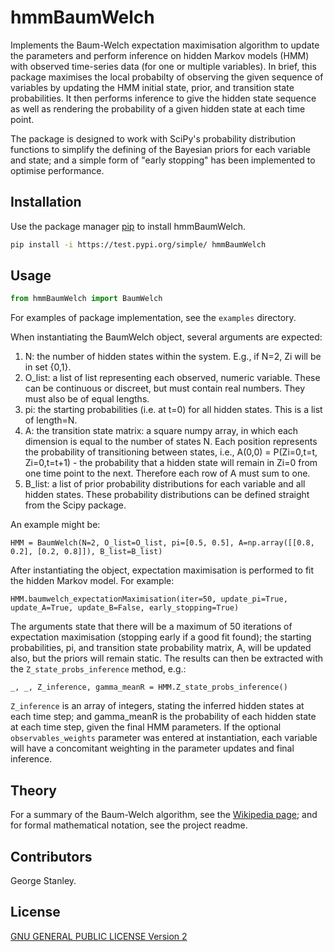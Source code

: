 # hmmBaumWelch

Implements the Baum-Welch expectation maximisation algorithm to update the parameters and perform inference on hidden Markov models (HMM) with observed time-series data (for one or multiple variables). In brief, this package maximises the local probabilty of observing the given sequence of variables by updating the HMM initial state, prior, and transition state probabilities. It then performs inference to give the hidden state sequence as well as rendering the probability of a given hidden state at each time point.

The package is designed to work with SciPy's probability distribution functions to simplify the defining of the Bayesian priors for each variable and state; and a simple form of "early stopping" has been implemented to optimise performance.

## Installation

Use the package manager [pip](https://pip.pypa.io/en/stable/) to install hmmBaumWelch.

```bash
pip install -i https://test.pypi.org/simple/ hmmBaumWelch
```

## Usage

```python
from hmmBaumWelch import BaumWelch
```

For examples of package implementation, see the `examples` directory.

When instantiating the BaumWelch object, several arguments are expected:

1. N: the number of hidden states within the system. E.g., if N=2, Zi will be in set {0,1}.
2. O_list: a list of list representing each observed, numeric variable. These can be continuous or discreet, but must contain real numbers. They must also be of equal lengths.
3. pi: the starting probabilities (i.e. at t=0) for all hidden states. This is a list of length=N.
4. A: the transition state matrix: a square numpy array, in which each dimension is equal to the number of states N. Each position represents the probability of transitioning between states, i.e., A(0,0) = P(Zi=0,t=t, Zi=0,t=t+1) - the probability that a hidden state will remain in Zi=0 from one time point to the next. Therefore each row of A must sum to one.
5. B_list: a list of prior probability distributions for each variable and all hidden states. These probability distributions can be defined straight from the Scipy package.

An example might be:

`HMM = BaumWelch(N=2, O_list=O_list, pi=[0.5, 0.5], A=np.array([[0.8, 0.2], [0.2, 0.8]]), B_list=B_list)`

After instantiating the object, expectation maximisation is performed to fit the hidden Markov model. For example:

`HMM.baumwelch_expectationMaximisation(iter=50, update_pi=True, update_A=True, update_B=False, early_stopping=True)`

The arguments state that there will be a maximum of 50 iterations of expectation maximisation (stopping early if a good fit found); the starting probabilities, pi, and transition state probability matrix, A, will be updated also, but the priors will remain static. The results can then be extracted with the `Z_state_probs_inference` method, e.g.:

`_, _, Z_inference, gamma_meanR = HMM.Z_state_probs_inference()`

`Z_inference` is an array of integers, stating the inferred hidden states at each time step; and gamma_meanR is the probability of each hidden state at each time step, given the final HMM parameters. If the optional `observables_weights` parameter was entered at instantiation, each variable will have a concomitant weighting in the parameter updates and final inference.

## Theory

For a summary of the Baum-Welch algorithm, see the [Wikipedia page](https://en.wikipedia.org/wiki/Baum%E2%80%93Welch_algorithm); and for formal mathematical notation, see the project readme.

## Contributors

George Stanley.

## License

[GNU GENERAL PUBLIC LICENSE Version 2](https://www.gnu.org/licenses/old-licenses/gpl-2.0.en.html)
